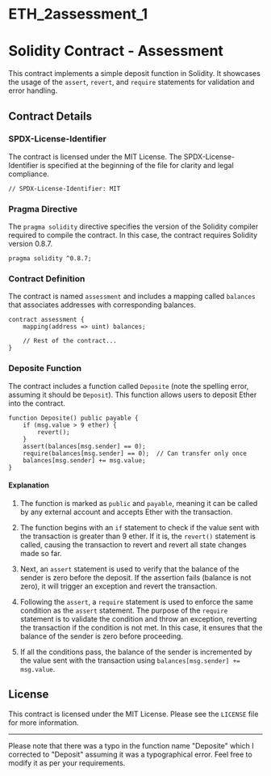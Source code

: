 # ETH_2assessment_1
# Solidity Contract - Assessment

This contract implements a simple deposit function in Solidity. It showcases the usage of the `assert`, `revert`, and `require` statements for validation and error handling.

## Contract Details

### SPDX-License-Identifier

The contract is licensed under the MIT License. The SPDX-License-Identifier is specified at the beginning of the file for clarity and legal compliance.

```
// SPDX-License-Identifier: MIT
```

### Pragma Directive

The `pragma solidity` directive specifies the version of the Solidity compiler required to compile the contract. In this case, the contract requires Solidity version 0.8.7.

```
pragma solidity ^0.8.7;
```

### Contract Definition

The contract is named `assessment` and includes a mapping called `balances` that associates addresses with corresponding balances.

```
contract assessment {
    mapping(address => uint) balances;

    // Rest of the contract...
}
```

### Deposite Function

The contract includes a function called `Deposite` (note the spelling error, assuming it should be `Deposit`). This function allows users to deposit Ether into the contract.

```solidity
function Deposite() public payable {
    if (msg.value > 9 ether) {
        revert();
    }
    assert(balances[msg.sender] == 0);
    require(balances[msg.sender] == 0);  // Can transfer only once
    balances[msg.sender] += msg.value;
}
```

#### Explanation

1. The function is marked as `public` and `payable`, meaning it can be called by any external account and accepts Ether with the transaction.

2. The function begins with an `if` statement to check if the value sent with the transaction is greater than 9 ether. If it is, the `revert()` statement is called, causing the transaction to revert and revert all state changes made so far.

3. Next, an `assert` statement is used to verify that the balance of the sender is zero before the deposit. If the assertion fails (balance is not zero), it will trigger an exception and revert the transaction.

4. Following the `assert`, a `require` statement is used to enforce the same condition as the `assert` statement. The purpose of the `require` statement is to validate the condition and throw an exception, reverting the transaction if the condition is not met. In this case, it ensures that the balance of the sender is zero before proceeding.

5. If all the conditions pass, the balance of the sender is incremented by the value sent with the transaction using `balances[msg.sender] += msg.value`.

## License

This contract is licensed under the MIT License. Please see the `LICENSE` file for more information.

---

Please note that there was a typo in the function name "Deposite" which I corrected to "Deposit" assuming it was a typographical error. Feel free to modify it as per your requirements.
